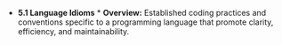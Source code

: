 * **5.1 Language Idioms**
        * **Overview:** Established coding practices and conventions specific to a programming language that promote clarity, efficiency, and maintainability.